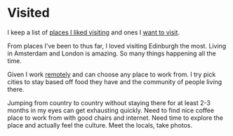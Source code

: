 # Visited

I keep a list of [places I liked visiting](https://www.google.com/maps/placelists/list/1t_jW3zR93T4wMQCQPo1aBbcS61A) and ones I [want to visit](https://www.google.com/maps/placelists/list/T6SMXQdXBoOPiXTheDQpDiUce_Ffyw).

From places I've been to thus far, I loved visiting Edinburgh the most. Living in Amsterdam and London is amazing. So many things happening all the time.

Given I work [remotely](../../work/remote-work.md) and can choose any place to work from. I try pick cities to stay based off food they have and the community of people living there.

Jumping from country to country without staying there for at least 2-3 months in my eyes can get exhausting quickly. Need to find nice coffee place to work from with good chairs and internet. Need time to explore the place and actually feel the culture. Meet the locals, take photos. 

